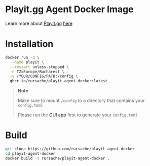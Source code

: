 # Playit.gg Agent Docker Image

Learn more about [Playit.gg](https://playit.gg/) [here](https://playit.gg/about)

# Installation
```sh
docker run -d \
  --name playit \
  --restart unless-stopped \
  -e TZ=Europe/Bucharest \
  -v /YOUR/CONFIG/PATH:/config \
  ghcr.io/rursache/playit-agent-docker:latest
```
> **Note**
>
> Make sure to mount `/config` to a directory that contains your `config.toml`
>
> Please run the [GUI app](https://playit.gg/download) first to generate your `config.toml`

# Build
```sh
git clone https://github.com/rursache/playit-agent-docker
cd playit-agent-docker
docker build -t rursache/playit-agent-docker .
```
